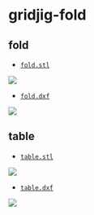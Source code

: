 # gridjig-fold

## fold

- [`fold.stl`](./build/fold.stl)

![](./build/fold.stl.png)

- [`fold.dxf`](./build/fold.dxf)

![](./build/fold.dxf.svg)

## table

- [`table.stl`](./build/table.stl)

![](./build/table.stl.png)

- [`table.dxf`](./build/table.dxf)

![](./build/table.dxf.svg)
